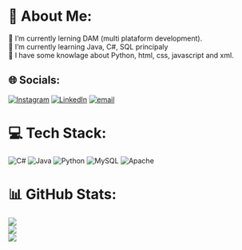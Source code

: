 # 💫 About Me:
🔭 I’m currently lerning DAM (multi plataform development).<br>🌱 I’m currently learning Java, C#, SQL principaly<br>💬 I have some knowlage about Python, html, css, javascript and xml.<br>


## 🌐 Socials:
[![Instagram](https://img.shields.io/badge/Instagram-%23E4405F.svg?logo=Instagram&logoColor=white)](https://instagram.com/izan_hcha) [![LinkedIn](https://img.shields.io/badge/LinkedIn-%230077B5.svg?logo=linkedin&logoColor=white)](https://linkedin.com/in/izan-christen-009590281) [![email](https://img.shields.io/badge/Email-D14836?logo=gmail&logoColor=white)](mailto:izan.christen@gmail.com) 

# 💻 Tech Stack:
![C#](https://img.shields.io/badge/c%23-%23239120.svg?style=for-the-badge&logo=csharp&logoColor=white) ![Java](https://img.shields.io/badge/java-%23ED8B00.svg?style=for-the-badge&logo=openjdk&logoColor=white) ![Python](https://img.shields.io/badge/python-3670A0?style=for-the-badge&logo=python&logoColor=ffdd54) ![MySQL](https://img.shields.io/badge/mysql-4479A1.svg?style=for-the-badge&logo=mysql&logoColor=white) ![Apache](https://img.shields.io/badge/apache-%23D42029.svg?style=for-the-badge&logo=apache&logoColor=white)
# 📊 GitHub Stats:
![](https://github-readme-stats.vercel.app/api?username=Hacha63&theme=dark&hide_border=false&include_all_commits=false&count_private=false)<br/>
![](https://github-readme-streak-stats.herokuapp.com/?user=Hacha63&theme=dark&hide_border=false)<br/>
![](https://github-readme-stats.vercel.app/api/top-langs/?username=Hacha63&theme=dark&hide_border=false&include_all_commits=false&count_private=false&layout=compact)


